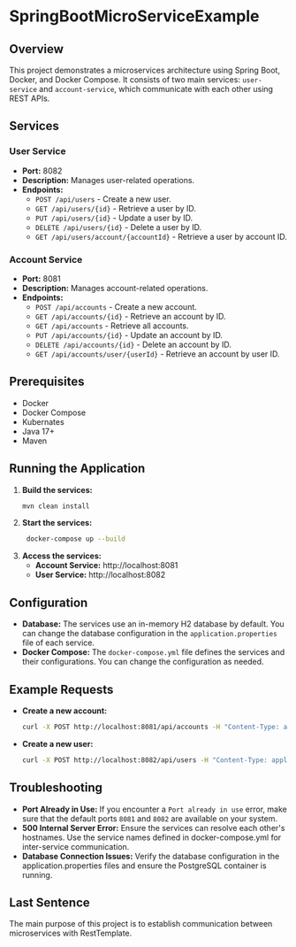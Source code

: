 # SpringBootMicroServiceExample

## Overview
This project demonstrates a microservices architecture using Spring Boot, Docker, and Docker Compose. It consists of two main services: `user-service` and `account-service`, which communicate with each other using REST APIs.

## Services
### User Service
- **Port:** 8082
- **Description:** Manages user-related operations.
- **Endpoints:**
    - `POST /api/users` - Create a new user.
    - `GET /api/users/{id}` - Retrieve a user by ID.
    - `PUT /api/users/{id}` - Update a user by ID.
    - `DELETE /api/users/{id}` - Delete a user by ID.
    - `GET /api/users/account/{accountId}` - Retrieve a user by account ID.

### Account Service
- **Port:** 8081
- **Description:** Manages account-related operations.
- **Endpoints:**
    - `POST /api/accounts` - Create a new account.
    - `GET /api/accounts/{id}` - Retrieve an account by ID.
    - `GET /api/accounts` - Retrieve all accounts.
    - `PUT /api/accounts/{id}` - Update an account by ID.
    - `DELETE /api/accounts/{id}` - Delete an account by ID.
    - `GET /api/accounts/user/{userId}` - Retrieve an account by user ID.

## Prerequisites
- Docker
- Docker Compose
- Kubernates 
- Java 17+
- Maven

## Running the Application
1. **Build the services:**
   ```sh
   mvn clean install
   

2. **Start the services:**
   ```sh
    docker-compose up --build
    ```
3. **Access the services:** 
   - **Account Service:** http://localhost:8081
   - **User Service:** http://localhost:8082

## Configuration
- **Database:** The services use an in-memory H2 database by default. You can change the database configuration in the `application.properties` file of each service.
- **Docker Compose:** The `docker-compose.yml` file defines the services and their configurations. You can change the configuration as needed.

## Example Requests
- **Create a new account:**
    ```sh
    curl -X POST http://localhost:8081/api/accounts -H "Content-Type: application/json" -d '{"userId": 1, "balance": 1000}'
    ```
- **Create a new user:**
    ```sh
    curl -X POST http://localhost:8082/api/users -H "Content-Type: application/json" -d '{"name": "John Doe", "email": "
    ```
  
## Troubleshooting
- **Port Already in Use:** If you encounter a `Port already in use` error, make sure that the default ports `8081` and `8082` are available on your system.
- **500 Internal Server Error:** Ensure the services can resolve each other's hostnames. Use the service names defined in docker-compose.yml for inter-service communication.
- **Database Connection Issues:** Verify the database configuration in the application.properties files and ensure the PostgreSQL container is running.
  

## Last Sentence
The main purpose of this project is to establish communication between microservices with RestTemplate.




